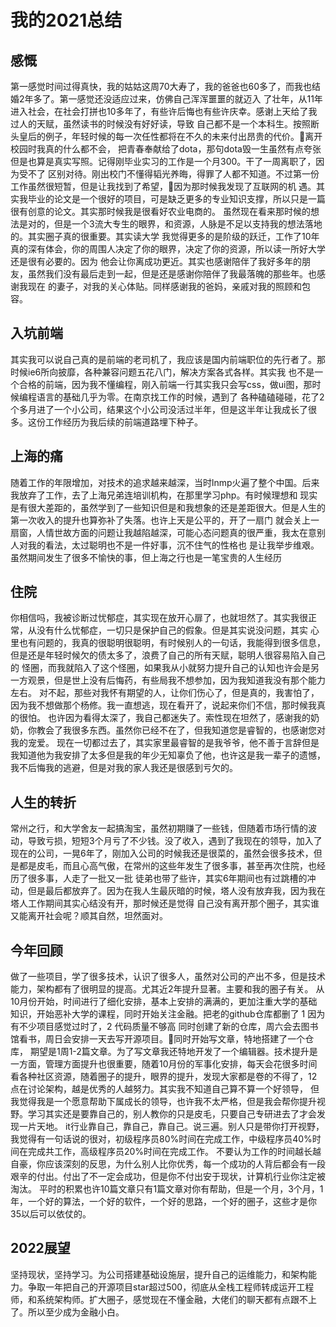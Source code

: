 # 我的2021总结

## 感慨

第一感觉时间过得真快，我的姑姑这周70大寿了，我的爸爸也60多了，而我也结婚2年多了。第一感觉还没适应过来，仿佛自己浑浑噩噩的就迈入
了壮年，从11年进入社会，在社会打拼也10多年了，有些许后悔也有些许庆幸。感谢上天给了我过人的天赋，虽然读书的时候没有好好读，导致
自己都不是一个本科生。按照断头皇后的例子，年轻时候的每一次任性都将在不久的未来付出昂贵的代价。离开校园时我真的什么都不会，
把青春奉献给了dota，那句dota毁一生虽然有点夸张但是也算是真实写照。记得刚毕业实习的工作是一个月300。干了一周离职了，因为受不了
区别对待。刚出校门不懂得韬光养晦，得罪了人都不知道。不过第一份工作虽然很短暂，但是让我找到了希望，因为那时候我发现了互联网的机
遇。其实我毕业的论文是一个很好的项目，可是缺乏更多的专业知识支撑，所以只是一篇很有创意的论文。其实那时候我是很看好农业电商的。
虽然现在看来那时候的想法是对的，但是一个3流大专生的眼界，和资源，人脉是不足以支持我的想法落地的。其实圈子真的很重要。其实读大学
我觉得更多的是阶级的跃迁，工作了10年真的深有体会，你的周围人决定了你的眼界，决定了你的资源，所以读一所好大学还是很有必要的。因为
他会让你离成功更近。其实也感谢陪伴了我好多年的朋友，虽然我们没有最后走到一起，但是还是感谢你陪伴了我最落魄的那些年。也感谢我现在
的妻子，对我的关心体贴。同样感谢我的爸妈，亲戚对我的照顾和包容。

## 入坑前端

其实我可以说自己真的是前端的老司机了，我应该是国内前端职位的先行者了。那时候ie6所向披靡，各种兼容问题五花八门，解决方案各式各样。其实我
也不是一个合格的前端，因为我不懂编程，刚入前端一行其实我只会写css，做ui图，那时候编程语言的基础几乎为零。在南京找工作的时候，遇到了
各种磕磕碰碰，花了2个多月进了一个小公司，结果这个小公司没活过半年，但是这半年让我成长了很多。这份工作经历为我后续的前端道路埋下种子。


## 上海的痛

随着工作的年限增加，对技术的追求越来越深，当时lnmp火遍了整个中国。后来我放弃了工作，去了上海兄弟连培训机构，在那里学习php。有时候理想和
现实是有很大差距的，虽然学到了一些知识但是和我想象的还是差距很大。但是人生的第一次收入的提升也算弥补了失落。也许上天是公平的，开了一扇门
就会关上一扇窗，人情世故方面的问题让我越陷越深，可能心态问题真的很严重，我太在意别人对我的看法，太过聪明也不是一件好事，沉不住气的性格也
是让我举步维艰。虽然期间发生了很多不愉快的事，但上海之行也是一笔宝贵的人生经历

## 住院

你相信吗，我被诊断过忧郁症，其实现在放开心扉了，也就坦然了。其实我很正常，从没有什么忧郁症，一切只是保护自己的假象。但是其实说没问题，其实
心里也有问题的，我真的很聪明很聪明，有时候别人的一句话，我能得到很多信息，但是还是年轻时候欠的债太多了，浪费了自己的所有天赋，聪明人很容易陷入自己的
怪圈，而我就陷入了这个怪圈，如果我从小就努力提升自己的认知也许会是另一方观景，但是世上没有后悔药，有些局我不想参加，因为我知道我没有那个能力左右。
对不起，那些对我怀有期望的人，让你们伤心了，但是真的，我害怕了，因为我不想做那个杨修。我一直想逃，现在看开了，说起来你们不信，那时候我真的很怕。
也许因为看得太深了，我自己都迷失了。索性现在坦然了，感谢我的奶奶，你教会了我很多东西。虽然你已经不在了，但我知道您是睿智的，也感谢您对我的宠爱。
现在一切都过去了，其实家里最睿智的是我爷爷，他不善于言辞但是我知道他为我安排了太多但是我的年少无知辜负了他，也许这是我一辈子的遗憾，我不后悔我的逃避，但是对我的家人我还是很感到亏欠的。

## 人生的转折

常州之行，和大学舍友一起搞淘宝，虽然初期赚了一些钱，但随着市场行情的波动，导致亏损，短短3个月亏了不少钱。没了收入，遇到了我现在的领导，加入了
现在的公司，一晃6年了，刚加入公司的时候我还是很菜的，虽然会很多技术，但是都是皮毛，而且心高气傲，在常州的这些年发生了很多事，甚至再次住院，也经历了很多事，人走了一批又一批
徒弟也带了些许，其实6年期间也有过跳槽的冲动，但是最后都放弃了。因为在我人生最灰暗的时候，塔人没有放弃我，因为我在塔人工作期间其实心结没有开，那时候还是觉得
自己没有离开那个圈子，其实谁又能离开社会呢？顺其自然，坦然面对。

## 今年回顾

做了一些项目，学了很多技术，认识了很多人，虽然对公司的产出不多，但是技术能力，架构都有了很明显的提高。尤其近2年提升显著。主要和我的圈子有关。
从10月份开始，时间进行了细化安排，基本上安排的满满的，更加注重大学的基础知识，开始恶补大学的课程，同时开始关注金融。把老的github仓库都删了
1 因为有不少项目感觉过时了，2 代码质量不够高  同时创建了新的仓库，周六会去图书馆看书，周日会安排一天去写开源项目。同时开始写文章，特地搭建了一个仓库，
期望是1周1-2篇文章。为了写文章我还特地开发了一个编辑器。技术提升是一方面，管理方面提升也很重要，随着10月份的军事化安排，每天会花很多时间
看各种社区资源，随着圈子的提升，眼界的提升，发现大家都是卷的不得了，12点在讨论架构，越是优秀的人越努力。其实我不知道自己算不算一个好领导，
但我觉得我是一个愿意帮助下属成长的领导，也许我不太严格，但是我会帮你提升视野。学习其实还是要靠自己的，别人教你的只是皮毛，只要自己专研进去了才会发现一片天地。
it行业靠自己，靠自己，靠自己。说三遍。别人只是带你打开视野，我觉得有一句话说的很对，初级程序员80%时间在完成工作，中级程序员40%时间在完成共工作，高级程序员20%时间在完成工作。
不要认为工作的时间越长越自豪，你应该深刻的反思，为什么别人比你优秀，每一个成功的人背后都会有一段艰辛的付出。付出了不一定会成功，但是你不付出安于现状，计算机行业你注定被淘汰。
平时的积累也许10篇文章只有1篇文章对你有帮助，但是一个月，3个月，1年，一个好的算法，一个好的软件，一个好的思路，一个好的圈子，这些才是你35以后可以依仗的。

## 2022展望

坚持现状，坚持学习。为公司搭建基础设施层，提升自己的运维能力，和架构能力。争取一年把自己的开源项目star超过500，彻底从全栈工程师转成运开工程师，和系统架构师。扩大圈子，感觉现在不懂金融，大佬们的聊天都有点跟不上了。所以至少成为金融小白。

